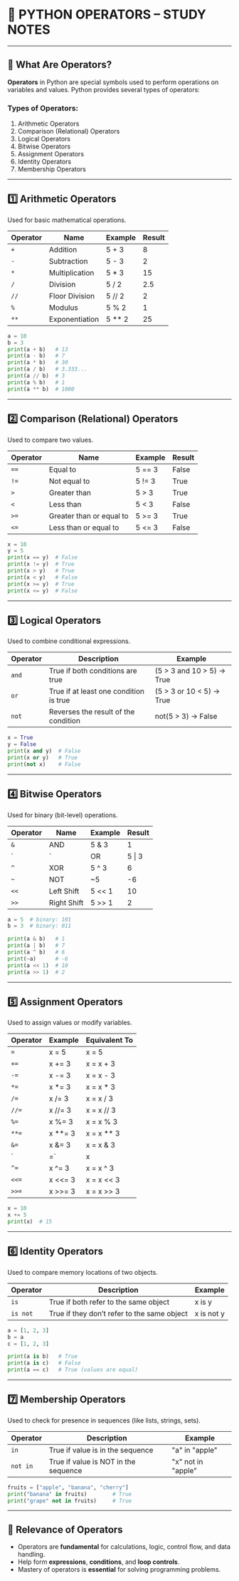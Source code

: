 # 🧠 PYTHON OPERATORS – STUDY NOTES

---

## 🔸 What Are Operators?

**Operators** in Python are special symbols used to perform operations on variables and values. Python provides several types of operators:

### Types of Operators:
1. Arithmetic Operators  
2. Comparison (Relational) Operators  
3. Logical Operators  
4. Bitwise Operators  
5. Assignment Operators  
6. Identity Operators  
7. Membership Operators  

---

## 1️⃣ Arithmetic Operators  
Used for basic mathematical operations.

| Operator | Name            | Example   | Result      |
|----------|-----------------|-----------|-------------|
| `+`      | Addition        | 5 + 3     | 8           |
| `-`      | Subtraction     | 5 - 3     | 2           |
| `*`      | Multiplication  | 5 * 3     | 15          |
| `/`      | Division        | 5 / 2     | 2.5         |
| `//`     | Floor Division  | 5 // 2    | 2           |
| `%`      | Modulus         | 5 % 2     | 1           |
| `**`     | Exponentiation  | 5 ** 2    | 25          |

```python
a = 10
b = 3
print(a + b)   # 13
print(a - b)   # 7
print(a * b)   # 30
print(a / b)   # 3.333...
print(a // b)  # 3
print(a % b)   # 1
print(a ** b)  # 1000
```

---

## 2️⃣ Comparison (Relational) Operators  
Used to compare two values.

| Operator | Name                      | Example    | Result |
|----------|---------------------------|------------|--------|
| `==`     | Equal to                  | 5 == 3     | False  |
| `!=`     | Not equal to              | 5 != 3     | True   |
| `>`      | Greater than              | 5 > 3      | True   |
| `<`      | Less than                 | 5 < 3      | False  |
| `>=`     | Greater than or equal to  | 5 >= 3     | True   |
| `<=`     | Less than or equal to     | 5 <= 3     | False  |

```python
x = 10
y = 5
print(x == y)  # False
print(x != y)  # True
print(x > y)   # True
print(x < y)   # False
print(x >= y)  # True
print(x <= y)  # False
```

---

## 3️⃣ Logical Operators  
Used to combine conditional expressions.

| Operator | Description                                  | Example                     |
|----------|----------------------------------------------|-----------------------------|
| `and`    | True if both conditions are true             | (5 > 3 and 10 > 5) → True   |
| `or`     | True if at least one condition is true       | (5 > 3 or 10 < 5) → True    |
| `not`    | Reverses the result of the condition         | not(5 > 3) → False          |

```python
x = True
y = False
print(x and y)  # False
print(x or y)   # True
print(not x)    # False
```

---

## 4️⃣ Bitwise Operators  
Used for binary (bit-level) operations.

| Operator | Name         | Example     | Result |
|----------|--------------|-------------|--------|
| `&`      | AND          | 5 & 3       | 1      |
| `|`      | OR           | 5 \| 3      | 7      |
| `^`      | XOR          | 5 ^ 3       | 6      |
| `~`      | NOT          | ~5          | -6     |
| `<<`     | Left Shift   | 5 << 1      | 10     |
| `>>`     | Right Shift  | 5 >> 1      | 2      |

```python
a = 5  # binary: 101
b = 3  # binary: 011

print(a & b)   # 1
print(a | b)   # 7
print(a ^ b)   # 6
print(~a)      # -6
print(a << 1)  # 10
print(a >> 1)  # 2
```

---

## 5️⃣ Assignment Operators  
Used to assign values or modify variables.

| Operator | Example     | Equivalent To     |
|----------|-------------|-------------------|
| `=`      | x = 5       | x = 5             |
| `+=`     | x += 3      | x = x + 3         |
| `-=`     | x -= 3      | x = x - 3         |
| `*=`     | x *= 3      | x = x * 3         |
| `/=`     | x /= 3      | x = x / 3         |
| `//=`    | x //= 3     | x = x // 3        |
| `%=`     | x %= 3      | x = x % 3         |
| `**=`    | x **= 3     | x = x ** 3        |
| `&=`     | x &= 3      | x = x & 3         |
| `|=`     | x |= 3      | x = x \| 3        |
| `^=`     | x ^= 3      | x = x ^ 3         |
| `<<=`    | x <<= 3     | x = x << 3        |
| `>>=`    | x >>= 3     | x = x >> 3        |

```python
x = 10
x += 5
print(x)  # 15
```

---

## 6️⃣ Identity Operators  
Used to compare memory locations of two objects.

| Operator   | Description                                  | Example      |
|------------|----------------------------------------------|--------------|
| `is`       | True if both refer to the same object        | x is y       |
| `is not`   | True if they don’t refer to the same object  | x is not y   |

```python
a = [1, 2, 3]
b = a
c = [1, 2, 3]

print(a is b)   # True
print(a is c)   # False
print(a == c)   # True (values are equal)
```

---

## 7️⃣ Membership Operators  
Used to check for presence in sequences (like lists, strings, sets).

| Operator   | Description                              | Example              |
|------------|------------------------------------------|----------------------|
| `in`       | True if value is in the sequence         | "a" in "apple"       |
| `not in`   | True if value is NOT in the sequence     | "x" not in "apple"   |

```python
fruits = ["apple", "banana", "cherry"]
print("banana" in fruits)        # True
print("grape" not in fruits)     # True
```

---

## 🧠 Relevance of Operators

- Operators are **fundamental** for calculations, logic, control flow, and data handling.
- Help form **expressions**, **conditions**, and **loop controls**.
- Mastery of operators is **essential** for solving programming problems.

